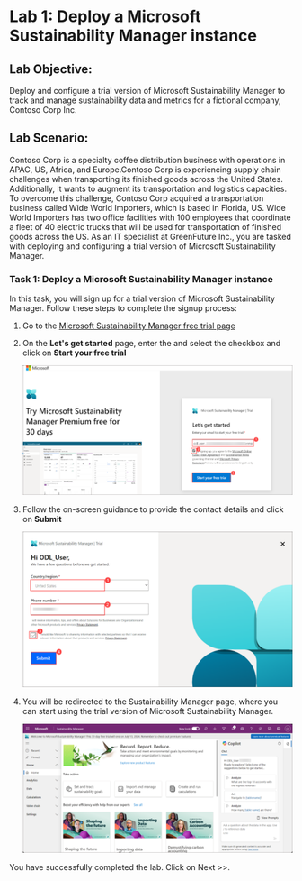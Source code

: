 # Lab 1: Deploy a Microsoft Sustainability Manager instance

## Lab Objective: 
Deploy and configure a trial version of Microsoft Sustainability Manager to track and manage sustainability data and metrics for a fictional company, Contoso Corp Inc.

## Lab Scenario:
Contoso Corp is a specialty coffee distribution business with operations in APAC, US, Africa, and Europe.Contoso Corp is experiencing supply chain challenges when transporting its finished goods across the United States. Additionally, it wants to augment its transportation and logistics capacities. To overcome this challenge, Contoso Corp acquired a transportation business called Wide World Importers, which is based in Florida, US. Wide World Importers has two office facilities with 100 employees that coordinate a fleet of 40 electric trucks that will be used for transportation of finished goods across the US. As an IT specialist at GreenFuture Inc., you are tasked with deploying and configuring a trial version of Microsoft Sustainability Manager.

### Task 1: Deploy a Microsoft Sustainability Manager instance

In this task, you will sign up for a trial version of Microsoft Sustainability Manager. Follow these steps to complete the signup process:

1. Go to the [Microsoft Sustainability Manager free trial page](https://dynamics.microsoft.com/en-us/sustainability/sustainability/free-trial/)

1. On the **Let's get started** page, enter the <inject key="AzureAdUserEmail"></inject> and select the checkbox and click on **Start your free trial**

   ![](../media/lab01-1.png)

1. Follow the on-screen guidance to provide the contact details and click on **Submit**

   ![](../media/lab01-2.png)

1. You will be redirected to the Sustainability Manager page, where you can start using the trial version of Microsoft Sustainability Manager.

   ![](../media/lab01-3.png)


You have successfully completed the lab. Click on Next >>.
